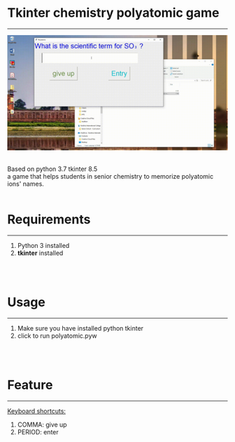 <h1>Tkinter chemistry polyatomic game</h1>
<hr />

![exp](https://github.com/Weilory/tkinter-chemistry-polyatomic-game/blob/master/docs/gif/exp.gif)

<br />
Based on python 3.7 tkinter 8.5
<br />
a game that helps students in senior chemistry to memorize polyatomic ions' names. 
<br /><br />
<h1>Requirements</h1>
<hr />
<ol>
  <li>Python 3 installed</li>
  <li><b>tkinter</b> installed</li>
</ol>
<br /><br />
<h1>Usage</h1>
<hr />
<ol>
  <li>Make sure you have installed python tkinter</li>
  <li>click to run polyatomic.pyw</li>
</ol>
<br /><br />
<h1>Feature</h1>
<hr />
<u>Keyboard shortcuts: </u>
<ol>
  <li>COMMA: give up</li>
  <li>PERIOD: enter</li>
</ol>
<br /><br />
